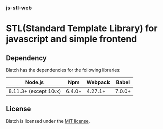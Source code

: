 ### js-stl-web
# STL(Standard Template Library) for javascript and simple frontend

## Dependency

Blatch has the dependencies for the following libraries:

| Node.js               | Npm     | Webpack | Babel  |
| --------------------- | ------- | ------- | ------ |
| 8.11.3+ (except 10.x) | 6.4.0+  | 4.27.1+ | 7.0.0+ |

## License

Blatch is licensed under the [MIT license](https://github.com/d2-klc/js-stl/blob/master/LICENSE).
